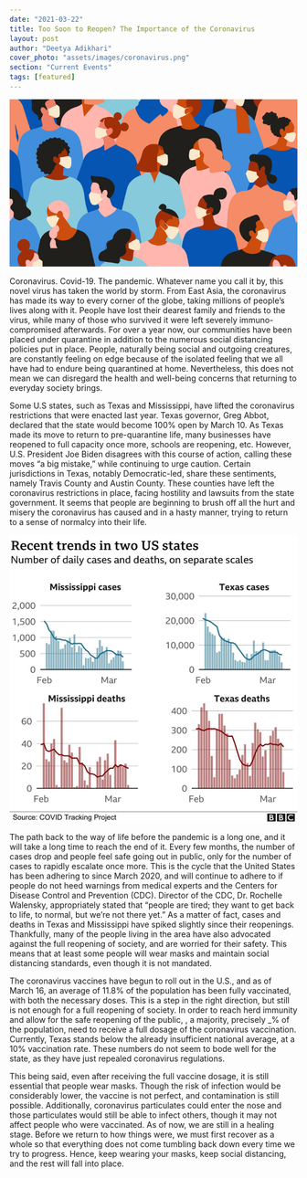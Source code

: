 ```yaml
---
date: "2021-03-22"
title: Too Soon to Reopen? The Importance of the Coronavirus
layout: post
author: "Deetya Adikhari"
cover_photo: "assets/images/coronavirus.png"
section: "Current Events"
tags: [featured]
---
```


![coronavirus1](/assets/images/coronavirus1.png)

Coronavirus. Covid-19. The pandemic. Whatever name you call it by, this novel virus has taken the world by storm. From East Asia, the coronavirus has made its way to every corner of the globe, taking millions of people’s lives along with it. People have lost their dearest family and friends to the virus, while many of those who survived it were left severely immuno-compromised afterwards. For over a year now, our communities have been placed under quarantine in addition to the numerous social distancing policies put in place. People, naturally being social and outgoing creatures, are constantly feeling on edge because of the isolated feeling that we all have had to endure being quarantined at home. Nevertheless, this does not mean we can disregard the health and well-being concerns that returning to everyday society brings.

Some U.S states, such as Texas and Mississippi, have lifted the coronavirus restrictions that were enacted last year. Texas governor, Greg Abbot, declared that the state would become 100% open by March 10. As Texas made its move to return to pre-quarantine life, many businesses have reopened to full capacity once more, schools are reopening, etc. However, U.S. President Joe Biden disagrees with this course of action, calling these moves “a big mistake,” while continuing to urge caution. Certain jurisdictions in Texas, notably Democratic-led, share these sentiments, namely Travis County and Austin County. These counties have left the coronavirus restrictions in place, facing hostility and lawsuits from the state government. It seems that people are beginning to brush off all the hurt and misery the coronavirus has caused and in a hasty manner, trying to return to a sense of normalcy into their life.

![coronavirus2](/assets/images/coronavirus2.png)

The path back to the way of life before the pandemic is a long one, and it will take a long time to reach the end of it. Every few months, the number of cases drop and people feel safe going out in public, only for the number of cases to rapidly escalate once more. This is the cycle that the United States has been adhering to since March 2020, and will continue to adhere to if people do not heed warnings from medical experts and the Centers for Disease Control and Prevention (CDC). Director of the CDC, Dr. Rochelle Walensky, appropriately stated that “people are tired; they want to get back to life, to normal, but we’re not there yet.” As a matter of fact, cases and deaths in Texas and Mississippi have spiked slightly since their reopenings. Thankfully, many of the people living in the area have also advocated against the full reopening of society, and are worried for their safety. This means that at least some people will wear masks and maintain social distancing standards, even though it is not mandated.

The coronavirus vaccines have begun to roll out in the U.S., and as of March 16, an average of 11.8% of the population has been fully vaccinated, with both the necessary doses. This is a step in the right direction, but still is not enough for a full reopening of society. In order to reach herd immunity and allow for the safe reopening of the public, , a majority, precisely \_\% of the population, need to receive a full dosage of the coronavirus vaccination. Currently, Texas stands below the already insufficient national average, at a 10% vaccination rate. These numbers do not seem to bode well for the state, as they have just repealed coronavirus regulations.

This being said, even after receiving the full vaccine dosage, it is still essential that people wear masks. Though the risk of infection would be considerably lower, the vaccine is not perfect, and contamination is still possible. Additionally, coronavirus particulates could enter the nose and those particulates would still be able to infect others, though it may not affect people who were vaccinated. As of now, we are still in a healing stage. Before we return to how things were, we must first recover as a whole so that everything does not come tumbling back down every time we try to progress. Hence, keep wearing your masks, keep social distancing, and the rest will fall into place.
